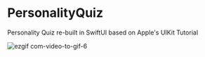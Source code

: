 # PersonalityQuiz
Personality Quiz re-built in SwiftUI based on Apple's UIKit Tutorial

![ezgif com-video-to-gif-6](https://user-images.githubusercontent.com/49708426/110867813-08870c80-828d-11eb-9078-9c7b1c3270fc.gif)
